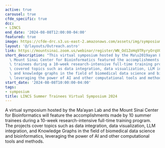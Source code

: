 ```yaml
---
active: true
carousel: true
cfde_specific: true
dcc:
- LINCS
end_date: '2024-08-08T12:00:00-04:00'
featured: true
image: https://cfde-drc.s3.us-east-2.amazonaws.com/assets/img/symposium-banner2024.png
layout: '@/layouts/Outreach.astro'
link: https://mountsinai.zoom.us/webinar/register/WN_Od1ZoHq9TRyryOrqV0dsOw
short_description: "This virtual symposium hosted by the Ma\u2019ayan Lab and the\
  \ Mount Sinai Center for Bioinformatics featured the accomplishments of 10 summer\
  \ trainees during a 10-week research-intensive full-time training program. The projects\
  \ covered topics such as data integration, data visualization, LLM integration,\
  \ and knowledge graphs in the field of biomedical data science and bioinformatics,\
  \ leveraging the power of AI and other computational tools and methods."
start_date: '2024-08-08T10:00:00-04:00'
tags: 
- symposium
title: LINCS Summer Trainees Virtual Symposium 2024
---
```

A virtual symposium hosted by the Ma’ayan Lab and the Mount Sinai Center for Bioinformatics will feature the accomplishments made by 10 summer trainees during a 10-week research-intensive full-time training program. The projects cover topics such as data integration, data visualization, LLM integration, and Knowledge Graphs in the field of biomedical data science and bioinformatics, leveraging the power of AI and other computational tools and methods.